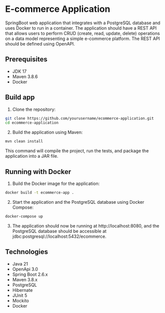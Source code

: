 # E-commerce Application

SpringBoot web application that integrates with a PostgreSQL database and uses Docker to run in a container. The application should have a REST API that allows users to perform CRUD (create, read, update, delete) operations on a data model representing a simple e-commerce platform. The REST API should be defined using OpenAPI.

## Prerequisites
- JDK 17
- Maven 3.8.6
- Docker

## Build app

1.  Clone the repository:

```sh
git clone https://github.com/yourusername/ecommerce-application.git
cd ecommerce-application
```
2. Build the application using Maven:

```sh
mvn clean install
```
This command will compile the project, run the tests, and package the application into a JAR file.

## Running with Docker

1. Build the Docker image for the application:
```sh
docker build -t ecommerce-app .
```
2. Start the application and the PostgreSQL database using Docker Compose:
```sh
docker-compose up
```
3. The application should now be running at http://localhost:8080, and the PostgreSQL database should be accessible at jdbc:postgresql://localhost:5432/ecommerce.

## Technologies
- Java 21
- OpenApi 3.0
- Spring Boot 2.6.x
- Maven 3.8.x
- PostgreSQL
- Hibernate
- JUnit 5
- Mockito
- Docker